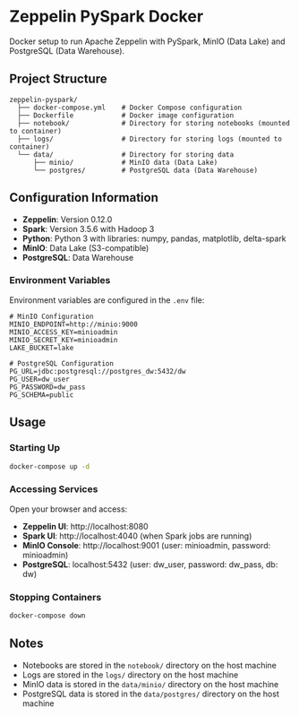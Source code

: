 # Zeppelin PySpark Docker

Docker setup to run Apache Zeppelin with PySpark, MinIO (Data Lake) and PostgreSQL (Data Warehouse).

## Project Structure

```
zeppelin-pyspark/
  ├── docker-compose.yml    # Docker Compose configuration
  ├── Dockerfile            # Docker image configuration
  ├── notebook/             # Directory for storing notebooks (mounted to container)
  ├── logs/                 # Directory for storing logs (mounted to container)
  └── data/                 # Directory for storing data
      ├── minio/            # MinIO data (Data Lake)
      └── postgres/         # PostgreSQL data (Data Warehouse)
```

## Configuration Information

- **Zeppelin**: Version 0.12.0
- **Spark**: Version 3.5.6 with Hadoop 3
- **Python**: Python 3 with libraries: numpy, pandas, matplotlib, delta-spark
- **MinIO**: Data Lake (S3-compatible)
- **PostgreSQL**: Data Warehouse

### Environment Variables

Environment variables are configured in the `.env` file:

```
# MinIO Configuration
MINIO_ENDPOINT=http://minio:9000
MINIO_ACCESS_KEY=minioadmin
MINIO_SECRET_KEY=minioadmin
LAKE_BUCKET=lake

# PostgreSQL Configuration
PG_URL=jdbc:postgresql://postgres_dw:5432/dw
PG_USER=dw_user
PG_PASSWORD=dw_pass
PG_SCHEMA=public
```

## Usage

### Starting Up

```bash
docker-compose up -d
```

### Accessing Services

Open your browser and access:
- **Zeppelin UI**: http://localhost:8080
- **Spark UI**: http://localhost:4040 (when Spark jobs are running)
- **MinIO Console**: http://localhost:9001 (user: minioadmin, password: minioadmin)
- **PostgreSQL**: localhost:5432 (user: dw_user, password: dw_pass, db: dw)

### Stopping Containers

```bash
docker-compose down
```

## Notes

- Notebooks are stored in the `notebook/` directory on the host machine
- Logs are stored in the `logs/` directory on the host machine
- MinIO data is stored in the `data/minio/` directory on the host machine
- PostgreSQL data is stored in the `data/postgres/` directory on the host machine 